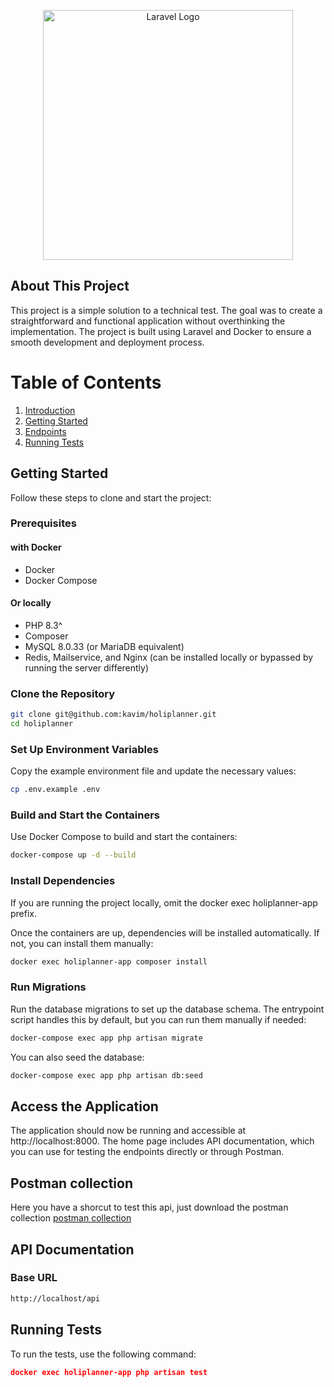 <p align="center"><a href="https://laravel.com" target="_blank"><img src="https://raw.githubusercontent.com/laravel/art/master/logo-lockup/5%20SVG/2%20CMYK/1%20Full%20Color/laravel-logolockup-cmyk-red.svg" width="400" alt="Laravel Logo"></a></p>

## About This Project

This project is a simple solution to a technical test. The goal was to create a straightforward and functional application without overthinking the implementation. The project is built using Laravel and Docker to ensure a smooth development and deployment process.

# Table of Contents

1. [Introduction](#about-this-project)
2. [Getting Started](#getting-started)
3. [Endpoints](#endpoints)
4. [Running Tests](#running-tests)

## Getting Started

Follow these steps to clone and start the project:

### Prerequisites

#### with Docker

-   Docker
-   Docker Compose

#### Or locally

-   PHP 8.3^
-   Composer
-   MySQL 8.0.33 (or MariaDB equivalent)
-   Redis, Mailservice, and Nginx (can be installed locally or bypassed by running the server differently)

### Clone the Repository

```bash
git clone git@github.com:kavim/holiplanner.git
cd holiplanner
```

### Set Up Environment Variables

Copy the example environment file and update the necessary values:

```bash
cp .env.example .env
```

### Build and Start the Containers

Use Docker Compose to build and start the containers:

```bash
docker-compose up -d --build
```

### Install Dependencies

If you are running the project locally, omit the docker exec holiplanner-app prefix.

Once the containers are up, dependencies will be installed automatically. If not, you can install them manually:

```bash
docker exec holiplanner-app composer install
```

### Run Migrations

Run the database migrations to set up the database schema. The entrypoint script handles this by default, but you can run them manually if needed:

```bash
docker-compose exec app php artisan migrate
```

You can also seed the database:

```bash
docker-compose exec app php artisan db:seed
```

## Access the Application

The application should now be running and accessible at http://localhost:8000. The home page includes API documentation, which you can use for testing the endpoints directly or through Postman.

## Postman collection

Here you have a shorcut to test this api, just download the postman collection [postman collection](https://github.com/kavim/holiplanner/blob/main/Holiplanner.postman_collection.json)

## API Documentation

### Base URL

```bash
http://localhost/api
```

## Running Tests

To run the tests, use the following command:

```json
docker exec holiplanner-app php artisan test
```
